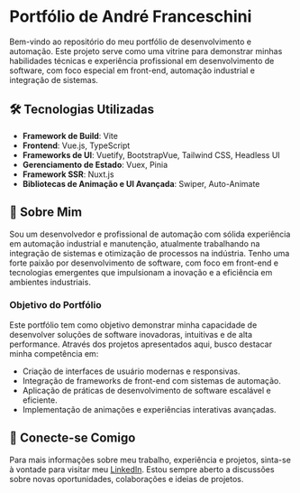 # Portfólio de André Franceschini

Bem-vindo ao repositório do meu portfólio de desenvolvimento e automação. Este projeto serve como uma vitrine para demonstrar minhas habilidades técnicas e experiência profissional em desenvolvimento de software, com foco especial em front-end, automação industrial e integração de sistemas.

## 🛠️ Tecnologias Utilizadas

- **Framework de Build**: Vite
- **Frontend**: Vue.js, TypeScript
- **Frameworks de UI**: Vuetify, BootstrapVue, Tailwind CSS, Headless UI
- **Gerenciamento de Estado**: Vuex, Pinia
- **Framework SSR**: Nuxt.js
- **Bibliotecas de Animação e UI Avançada**: Swiper, Auto-Animate

## 📄 Sobre Mim

Sou um desenvolvedor e profissional de automação com sólida experiência em automação industrial e manutenção, atualmente trabalhando na integração de sistemas e otimização de processos na indústria. Tenho uma forte paixão por desenvolvimento de software, com foco em front-end e tecnologias emergentes que impulsionam a inovação e a eficiência em ambientes industriais.

### Objetivo do Portfólio

Este portfólio tem como objetivo demonstrar minha capacidade de desenvolver soluções de software inovadoras, intuitivas e de alta performance. Através dos projetos apresentados aqui, busco destacar minha competência em:

- Criação de interfaces de usuário modernas e responsivas.
- Integração de frameworks de front-end com sistemas de automação.
- Aplicação de práticas de desenvolvimento de software escalável e eficiente.
- Implementação de animações e experiências interativas avançadas.

## 🔗 Conecte-se Comigo

Para mais informações sobre meu trabalho, experiência e projetos, sinta-se à vontade para visitar meu [LinkedIn](https://www.linkedin.com/in/andrefranceschini/). Estou sempre aberto a discussões sobre novas oportunidades, colaborações e ideias de projetos.